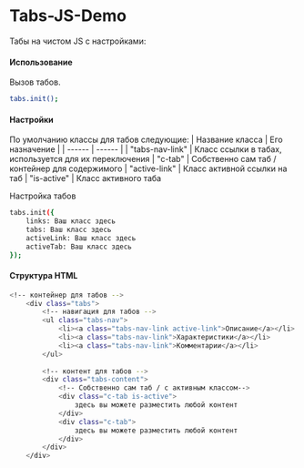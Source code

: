 # Tabs-JS-Demo

Табы на чистом JS c настройками:

#### Использование
Вызов табов.
```sh
tabs.init();
```

#### Настройки
По умолчанию классы для табов следующие:
| Название класса | Его назначение |
| ------ | ------ |
| "tabs-nav-link" | Класс ссылки в табах, используется для их переключения
| "c-tab" | Собственно сам таб / контейнер для содержимого
| "active-link" | Класс активной ссылки на таб
| "is-active" | Класс активного таба

Настройка табов
```sh
tabs.init({
    links: Ваш класс здесь
    tabs: Ваш класс здесь
    activeLink: Ваш класс здесь
    activeTab: Ваш класс здесь
});
```


#### Структура HTML
```sh
<!-- контейнер для табов -->
	<div class="tabs">
	    <!-- навигация для табов -->
		<ul class="tabs-nav">
		    <li><a class="tabs-nav-link active-link">Описание</a></li>
		    <li><a class="tabs-nav-link">Характеристики</a></li>
		    <li><a class="tabs-nav-link">Комментарии</a></li>
		</ul>
		
	    <!-- контент для табов -->
		<div class="tabs-content">
			<!-- Собственно сам таб / с активным классом-->
			<div class="c-tab is-active">
			    здесь вы можете разместить любой контент
			</div>
			<div class="c-tab">
			    здесь вы можете разместить любой контент
			</div>
    	</div>
	</div>
```

